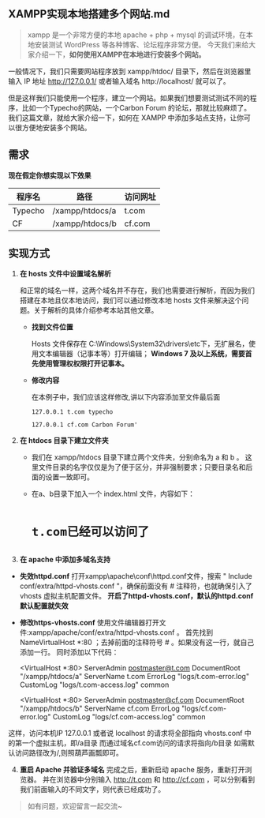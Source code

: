 
## XAMPP实现本地搭建多个网站.md ##


> xampp 是一个非常方便的本地 apache + php + mysql 的调试环境，在本地安装测试 WordPress 等各种博客、论坛程序非常方便。
今天我们来给大家介绍一下，**如何使用XAMPP在本地进行安装多个网站。**

一般情况下，我们只需要网站程序放到 xampp/htdoc/ 目录下，然后在浏览器里输入 IP 地址 http://127.0.0.1/ 或者输入域名 http://localhost/ 就可以了。

但是这样我们只能使用一个程序，建立一个网站。如果我们想要测试测试不同的程序，比如一个Typecho的网站，一个Carbon Forum 的论坛，那就比较麻烦了。
我们这篇文章，就给大家介绍一下，如何在 XAMPP 中添加多站点支持，让你可以很方便地安装多个网站。

## 需求 ##
**现在假定你想实现以下效果**

|程序名|路径|访问网址
|---|---|---
|Typecho| /xampp/htdocs/a|t.com
|CF|/xampp/htdocs/b|cf.com


## 实现方式 ##
 1. **在 hosts 文件中设置域名解析**
 
    和正常的域名一样，这两个域名并不存在，我们也需要进行解析，而因为我们搭建在本地且仅本地访问，我们可以通过修改本地 hosts 文件来解决这个问题。关于解析的具体介绍参考本站其他文章。

    - **找到文件位置**
    
        Hosts 文件保存在 C:\Windows\System32\drivers\etc下，无扩展名，使用文本编辑器（记事本等）打开编辑；
        **Windows 7 及以上系统，需要首先使用管理权权限打开记事本。**
        
    - **修改内容**
    
        在本例子中，我们应该这样修改,讲以下内容添加至文件最后面

        <pre><code>127.0.0.1 t.com typecho</p>127.0.0.1 cf.com Carbon Forum'</code></pre>

 2. **在 htdocs 目录下建立文件夹**
 
    - 我们在 xampp/htdocs 目录下建立两个文件夹，分别命名为 a 和 b 。
    这里文件目录的名字仅仅是为了便于区分，并非强制要求；只要目录名和后面的设置一致即可。

    - 在a、b目录下加入一个 index.html 文件，内容如下：

        <pre><code><html><H1>t.com已经可以访问了</H1></html></code></pre>

 3. **在 apache 中添加多域名支持**
 - **失效httpd.conf**
 打开xampp\apache\conf\httpd.conf文件，搜索 " Include conf/extra/httpd-vhosts.conf "，确保前面没有 # 注释符，也就确保引入了 vhosts 虚拟主机配置文件。
 **开启了httpd-vhosts.conf，默认的httpd.conf默认配置就失效**
 - **修改https-vhosts.conf**
使用文件编辑器打开文件:xampp/apache/conf/extra/httpd-vhosts.conf 。
首先找到 NameVirtualHost *:80 ；去掉前面的注释符号 # 。如果没有这一行，就自己添加一行。
同时添加以下代码：

    <VirtualHost *:80>
        ServerAdmin postmaster@t.com
        DocumentRoot "/xampp/htdocs/a"
        ServerName t.com
        ErrorLog "logs/t.com-error.log"
        CustomLog "logs/t.com-access.log" common
    </VirtualHost> 
    
    <VirtualHost *:80>
        ServerAdmin postmaster@cf.com
        DocumentRoot "/xampp/htdocs/b"
        ServerName cf.com
        ErrorLog "logs/cf.com-error.log"
        CustomLog "logs/cf.com-access.log" common
    </VirtualHost>

这样，访问本机IP 127.0.0.1 或者说 localhost 的请求将全部指向 vhosts.conf 中的第一个虚拟主机，即/a目录
而通过域名cf.com访问的请求将指向/b目录
如需默认访问路径改为/,则照葫芦画瓢即可。

4. **重启 Apache 并验证多域名**
完成之后，重新启动 apache 服务，重新打开浏览器。
并在浏览器中分别输入 http://t.com 和 http://cf.com ，可以分别看到我们前面输入的不同文字，则代表已经成功了。

> 如有问题，欢迎留言一起交流~

